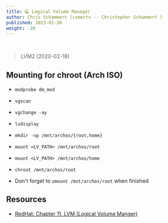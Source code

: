 ```yaml
---
title: 💻 Logical Volume Manager
author: Chris Schammert (csmertx -- Christopher Schammert )
published: 2023-01-30
weight: -20
---
```


<br />

> LVM2 (2020-02-18)

## Mounting for chroot (Arch ISO)

- ```modprobe dm_mod```

- ```vgscan```

- ```vgchange -ay```

- ```lvdisplay```

- ```mkdir -vp /mnt/archos/{root,home}```

- ```mount <LV_PATH> /mnt/archos/root```

- ```mount <LV_PATH> /mnt/archos/home```

- ```chroot /mnt/archos/root```

- Don't forget to ```umount /mnt/archos/root``` when finished

## Resources

- [RedHat: Chapter 11. LVM (Logical Volume Manger)](https://access.redhat.com/documentation/en-us/red_hat_enterprise_linux/5/html/deployment_guide/ch-lvm)
